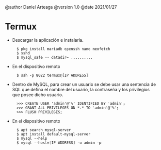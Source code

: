@author Daniel Arteaga
@version 1.0
@date 2021/01/27

Termux
=======

- Descargar la aplicación e instalarla.

        $ pkg install mariadb openssh nano neofetch
        $ sshd
        $ mysql_safe -- datadir= ..........

- En el dispositivo remoto

        $ ssh -p 8022 termux@[IP ADDRESS]

- Dentro de MySQL, para crear un usuario se debe usar una sentencia de SQL que defina el nombre del usuario, la contraseña y los privilegios que posee dicho usuario.

        >>> CREATE USER 'admin'@'%' IDENTIFIED BY 'admin';
        >>> GRANT ALL PRIVILEGES ON *.* TO 'admin'@'%';
        >>> FLUSH PRIVILEGES;

- En el dispositivo remoto

        $ apt search mysql-server
        $ apt install default-mysql-server
        $ mysql --help
        $ mysql --host=[IP ADDRESS] -u admin -p
